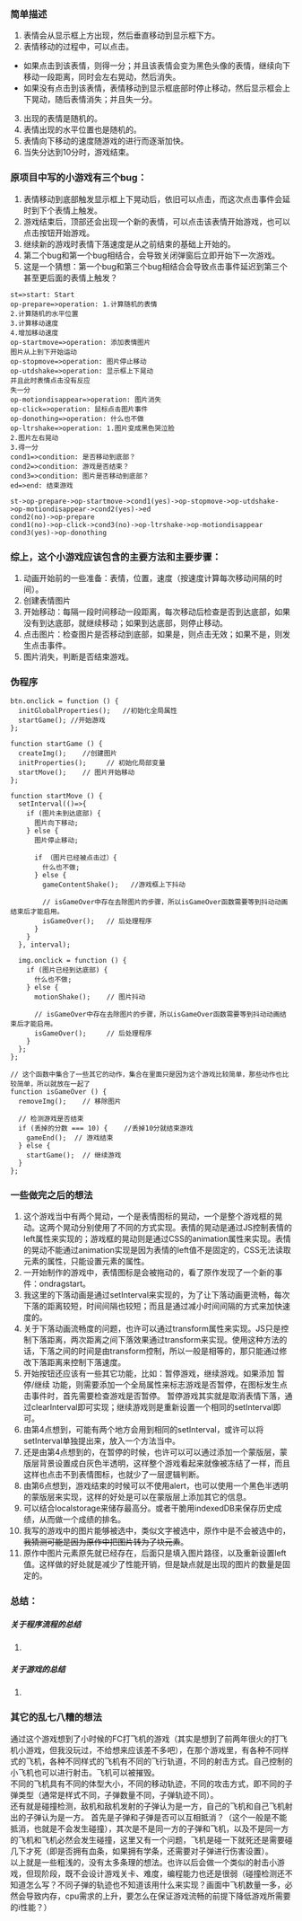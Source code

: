 ### 简单描述
1. 表情会从显示框上方出现，然后垂直移动到显示框下方。  
2. 表情移动的过程中，可以点击。
  - 如果点击到该表情，则得一分；并且该表情会变为黑色头像的表情，继续向下移动一段距离，同时会左右晃动，然后消失。  
  - 如果没有点击到该表情，表情移动到显示框底部时停止移动，然后显示框会上下晃动，随后表情消失；并且失一分。  
3. 出现的表情是随机的。
4. 表情出现的水平位置也是随机的。  
5. 表情向下移动的速度随游戏的进行而逐渐加快。  
6. 当失分达到10分时，游戏结束。
  

### 原项目中写的小游戏有三个bug：
1. 表情移动到底部触发显示框上下晃动后，依旧可以点击，而这次点击事件会延时到下个表情上触发。
2. 游戏结束后，顶部还会出现一个新的表情，可以点击该表情开始游戏，也可以点击按钮开始游戏。
3. 继续新的游戏时表情下落速度是从之前结束的基础上开始的。
4. 第二个bug和第一个bug相结合，会导致关闭弹窗后立即开始下一次游戏。
5. 这是一个猜想：第一个bug和第三个bug相结合会导致点击事件延迟到第三个甚至更后面的表情上触发？
  
  
```flow
st=>start: Start
op-prepare=>operation: 1.计算随机的表情
2.计算随机的水平位置
3.计算移动速度
4.增加移动速度
op-startmove=>operation: 添加表情图片
图片从上到下开始运动
op-stopmove=>operation: 图片停止移动
op-utdshake=>operation: 显示框上下晃动
并且此时表情点击没有反应
失一分
op-motiondisappear=>operation: 图片消失
op-click=>operation: 鼠标点击图片事件
op-donothing=>operation: 什么也不做
op-ltrshake=>operation: 1.图片变成黑色哭泣脸
2.图片左右晃动
3.得一分
cond1=>condition: 是否移动到底部？
cond2=>condition: 游戏是否结束？
cond3=>condition: 图片是否移动到底部？
ed=>end: 结束游戏

st->op-prepare->op-startmove->cond1(yes)->op-stopmove->op-utdshake->op-motiondisappear->cond2(yes)->ed
cond2(no)->op-prepare
cond1(no)->op-click->cond3(no)->op-ltrshake->op-motiondisappear
cond3(yes)->op-donothing
```
### 综上，这个小游戏应该包含的主要方法和主要步骤：
1. 动画开始前的一些准备：表情，位置，速度（按速度计算每次移动间隔的时间）。
2. 创建表情图片
3. 开始移动：每隔一段时间移动一段距离，每次移动后检查是否到达底部，如果没有到达底部，就继续移动；如果到达底部，则停止移动。
4. 点击图片：检查图片是否移动到底部，如果是，则点击无效；如果不是，则发生点击事件。
5. 图片消失，判断是否结束游戏。


### 伪程序
```JS
btn.onclick = function () {
  initGlobalProperties();   //初始化全局属性
  startGame(); //开始游戏
};

function startGame () {
  createImg();    //创建图片
  initProperties();     // 初始化局部变量
  startMove();    // 图片开始移动
};

function startMove () {
  setInterval(()=>{
    if (图片未到达底部) {
      图片向下移动;
    } else {
      图片停止移动;

      if （图片已经被点击过）{
        什么也不做;
      } else {
        gameContentShake();   //游戏框上下抖动

        // isGameOver中存在去除图片的步骤，所以isGameOver函数需要等到抖动动画结束后才能启用。
        isGameOver();   // 后处理程序
      }
    }
  }, interval);

  img.onclick = function () {
    if (图片已经到达底部) {
      什么也不做;
    } else {
      motionShake();    // 图片抖动

      // isGameOver中存在去除图片的步骤，所以isGameOver函数需要等到抖动动画结束后才能启用。
      isGameOver();     // 后处理程序
    }
  };
};

// 这个函数中集合了一些其它的动作，集合在里面只是因为这个游戏比较简单，那些动作也比较简单，所以就放在一起了
function isGameOver () {
  removeImg();    // 移除图片
  
  // 检测游戏是否结束
  if (丢掉的分数 === 10) {    //丢掉10分就结束游戏
    gameEnd();  // 游戏结束
  } else {
    startGame();  // 继续游戏
  }
};
```


### 一些做完之后的想法
1. 这个游戏当中有两个晃动，一个是表情图标的晃动，一个是整个游戏框的晃动。这两个晃动分别使用了不同的方式实现。表情的晃动是通过JS控制表情的left属性来实现的；游戏框的晃动则是通过CSS的animation属性来实现。表情的晃动不能通过animation实现是因为表情的left值不是固定的，CSS无法读取元素的属性，只能设置元素的属性。
2. 一开始制作的游戏中，表情图标是会被拖动的，看了原作发现了一个新的事件：ondragstart。
2. 我这里的下落动画是通过setInterval来实现的，为了让下落动画更流畅，每次下落的距离较短，时间间隔也较短；而且是通过减小时间间隔的方式来加快速度的。
3. 关于下落动画流畅度的问题，也许可以通过transform属性来实现。JS只是控制下落距离，两次距离之间下落效果通过transform来实现。使用这种方法的话，下落之间的时间是由transform控制，所以一般是相等的，那只能通过修改下落距离来控制下落速度。
4. 开始按钮还应该有一些其它功能，比如：暂停游戏，继续游戏。如果添加 暂停/继续 功能，则需要添加一个全局属性来标志游戏是否暂停，在图标发生点击事件时，首先需要检查游戏是否暂停。 暂停游戏其实就是取消表情下落，通过clearInterval即可实现；继续游戏则是重新设置一个相同的setInterval即可。
5. 由第4点想到，可能有两个地方会用到相同的setInterval，或许可以将setInterval单独提出来，放入一个方法当中。
6. 还是由第4点想到的，在暂停的时候，也许可以可以通过添加一个蒙版层，蒙版层背景设置成白灰色半透明，这样整个游戏看起来就像被冻结了一样，而且这样也点击不到表情图标，也就少了一层逻辑判断。
7. 由第6点想到，游戏结束的时候可以不使用alert，也可以使用一个黑色半透明的蒙版层来实现，这样的好处是可以在蒙版层上添加其它的信息。
8. 可以结合localstorage来储存最高分。或者干脆用indexedDB来保存历史成绩，从而做一个成绩的排名。
9. 我写的游戏中的图片能够被选中，类似文字被选中，原作中是不会被选中的， <s>我猜测可能是因为原作中把图片转为了块元素</s>。
10. 原作中图片元素原先就已经存在，后面只是填入图片路径，以及重新设置left值。这样做的好处就是减少了性能开销，但是缺点就是出现的图片的数量是固定的。


### 总结：
##### 关于程序流程的总结
1. 


##### 关于游戏的总结
1. 



### 其它的乱七八糟的想法
通过这个游戏想到了小时候的FC打飞机的游戏（其实是想到了前两年很火的打飞机小游戏，但我没玩过，不给想来应该差不多吧），在那个游戏里，有各种不同样式的飞机，各种不同样式的飞机有不同的飞行轨道，不同的射击方式。自己控制的小飞机也可以进行射击。飞机可以被摧毁。  
不同的飞机具有不同的体型大小，不同的移动轨迹，不同的攻击方式，即不同的子弹类型（通常是样式不同，子弹数量不同，子弹轨迹不同）。  
还有就是碰撞检测，敌机和敌机发射的子弹认为是一方，自己的飞机和自己飞机射出的子弹认为是一方。 首先是子弹和子弹是否可以互相抵消？（这个一般是不能抵消，也就是不会发生碰撞），其次是不是同一方的子弹和飞机，以及不是同一方的飞机和飞机必然会发生碰撞，这里又有一个问题，飞机是碰一下就死还是需要碰几下才死（即是否拥有血条，如果拥有学条，还需要对子弹进行伤害设置）。  
以上就是一些粗浅的，没有太多条理的想法。也许以后会做一个类似的射击小游戏，但现阶段，既不会设计游戏关卡、难度，编程能力也还是很弱（碰撞检测还不知道怎么写？不同子弹的轨迹也不知道该用什么来实现？画面中飞机数量一多，必然会导致内存，cpu需求的上升，要怎么在保证游戏流畅的前提下降低游戏所需要的i性能？）

